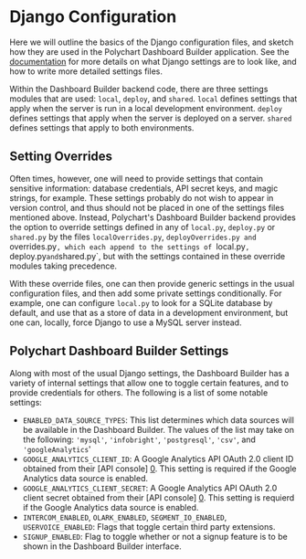 Django Configuration
====================
Here we will outline the basics of the Django configuration files, and sketch
how they are used in the Polychart Dashboard Builder application. See the
[documentation](https://docs.djangoproject.com/en/dev/topics/settings/) for
more details on what Django settings are to look like, and how to write more
detailed settings files.

Within the Dashboard Builder backend code, there are three settings modules
that are used: `local`, `deploy`, and `shared`.  `local` defines settings that
apply when the server is run in a local development environment.  `deploy`
defines settings that apply when the server is deployed on a server.  `shared`
defines settings that apply to both environments.

Setting Overrides
-----------------
Often times, however, one will need to provide settings that contain sensitive
information: database credentials, API secret keys, and magic strings, for
example. These settings probably do not wish to appear in version control, and
thus should not be placed in one of the settings files mentioned above. Instead,
Polychart's Dashboard Builder backend provides the option to override settings
defined in any of `local.py`, `deploy.py` or `shared.py` by the files
`localOverrides.py`, `deployOverrides.py and `overrides.py`, which each append
to the settings of `local.py`, `deploy.py` and `shared.py`, but with the
settings contained in these override modules taking precedence.

With these override files, one can then provide generic settings in the usual
configuration files, and then add some private settings conditionally. For
example, one can configure `local.py` to look for a SQLite database by default,
and use that as a store of data in a development environment, but one can,
locally, force Django to use a MySQL server instead.

Polychart Dashboard Builder Settings
------------------------------------
Along with most of the usual Django settings, the Dashboard Builder has a
variety of internal settings that allow one to toggle certain features, and to
provide credentials for others. The following is a list of some notable
settings:

  * `ENABLED_DATA_SOURCE_TYPES`: This list determines which data sources will be
    available in the Dashboard Builder. The values of the list may take on the
    following: `'mysql'`, `'infobright'`, `'postgresql'`, `'csv'`, and
    `'googleAnalytics`'
  * `GOOGLE_ANALYTICS_CLIENT_ID`: A Google Analytics API OAuth 2.0 client ID
    obtained from their [API console] [0]. This setting is required if the
    Google Analytics data source is enabled.
  * `GOOGLE_ANALYTICS_CLIENT_SECRET`: A Google Analytics API OAuth 2.0 client
    secret obtained from their [API console] [0]. This setting is requierd if
    the Google Analytics data source is enabled.
  * `INTERCOM_ENABLED`, `OLARK_ENABLED`, `SEGMENT_IO_ENABLED`,
    `USERVOICE_ENABLED`: Flags that toggle certain third party extensions.
  * `SIGNUP_ENABLED`: Flag to toggle whether or not a signup feature is to be
    shown in the Dashboard Builder interface.

[0]: https://code.google.com/apis/console/
